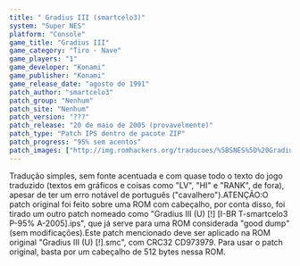 ```yaml
---
title: " Gradius III (smartcelo3)"
system: "Super NES"
platform: "Console"
game_title: "Gradius III"
game_category: "Tiro - Nave"
game_players: "1"
game_developer: "Konami"
game_publisher: "Konami"
game_release_date: "agosto de 1991"
patch_author: "smartcelo3"
patch_group: "Nenhum"
patch_site: "Nenhum"
patch_version: "???"
patch_release: "20 de maio de 2005 (provavelmente)"
patch_type: "Patch IPS dentro de pacote ZIP"
patch_progress: "95% sem acentos"
patch_images: ["http://img.romhackers.org/traducoes/%5BSNES%5D%20Gradius%20III%20-%20smartcelo3%20-%201.png","http://img.romhackers.org/traducoes/%5BSNES%5D%20Gradius%20III%20-%20smartcelo3%20-%202.png","http://img.romhackers.org/traducoes/%5BSNES%5D%20Gradius%20III%20-%20smartcelo3%20-%203.png"]
---
```

Tradução simples, sem fonte acentuada e com quase todo o texto do jogo traduzido (textos em gráficos e coisas como "LV", "HI" e "RANK", de fora), apesar de ter um erro notável de português ("cavalhero").ATENÇÃO:O patch original foi feito sobre uma ROM com cabeçalho, por conta disso, foi tirado um outro patch nomeado como "Gradius III (U) [!] [I-BR T-smartcelo3 P-95% A-2005].ips", que já serve para uma ROM considerada "good dump" (sem modificações).Este patch mencionado deve ser aplicado na ROM original "Gradius III (U) [!].smc", com CRC32 CD973979. Para usar o patch original, basta por um cabeçalho de 512 bytes nessa ROM.